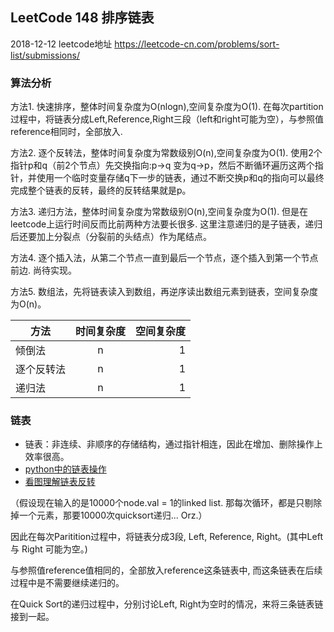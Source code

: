 ## LeetCode 148 排序链表

2018-12-12 leetcode地址 https://leetcode-cn.com/problems/sort-list/submissions/

### 算法分析

方法1. 快速排序，整体时间复杂度为O(nlogn),空间复杂度为O(1). 在每次partition过程中，将链表分成Left,Reference,Right三段（left和right可能为空），与参照值reference相同时，全部放入.

方法2. 逐个反转法，整体时间复杂度为常数级别O(n),空间复杂度为O(1). 使用2个指针p和q（前2个节点）先交换指向:p->q 变为q->p，然后不断循环遍历这两个指针，并使用一个临时变量存储q下一步的链表，通过不断交换p和q的指向可以最终完成整个链表的反转，最终的反转结果就是p。

方法3. 递归方法，整体时间复杂度为常数级别O(n),空间复杂度为O(1). 但是在leetcode上运行时间反而比前两种方法要长很多. 这里注意递归的是子链表，递归后还要加上分裂点（分裂前的头结点）作为尾结点。

方法4. 逐个插入法，从第二个节点一直到最后一个节点，逐个插入到第一个节点前边. 尚待实现。

方法5. 数组法，先将链表读入到数组，再逆序读出数组元素到链表，空间复杂度为O(n)。

|方法|时间复杂度|空间复杂度|
| - | :-: | -: | 
|倾倒法|n|1|
|逐个反转法|n|1|
|递归法|n|1|

### 链表
- 链表：非连续、非顺序的存储结构，通过指针相连，因此在增加、删除操作上效率很高。
- [python中的链表操作](https://blog.csdn.net/su_bao/article/details/81065746)
- [看图理解链表反转](https://blog.csdn.net/feliciafay/article/details/6841115)


（假设现在输入的是10000个node.val = 1的linked list. 那每次循环，都是只剔除掉一个元素，那要10000次quicksort递归... Orz.）

因此在每次Paritition过程中，将链表分成3段, Left, Reference, Right。(其中Left 与 Right 可能为空。) 

与参照值reference值相同的，全部放入reference这条链表中, 而这条链表在后续过程中是不需要继续递归的。

在Quick Sort的递归过程中，分别讨论Left, Right为空时的情况，来将三条链表链接到一起。
